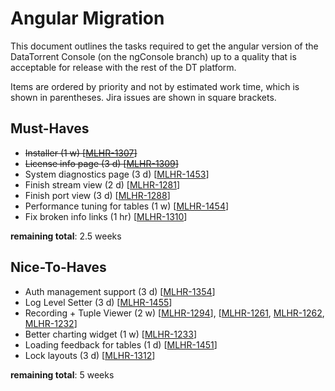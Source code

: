 Angular Migration
=================

This document outlines the tasks required to get the angular version of the DataTorrent Console (on the ngConsole branch) up to a quality that is acceptable for release with the rest of the DT platform.

Items are ordered by priority and not by estimated work time, which is shown in parentheses.
Jira issues are shown in square brackets.

Must-Haves
----------
- ~~Installer (1 w) [[MLHR-1307](https://malhar.atlassian.net/browse/MLHR-1307)]~~
- ~~License info page (3 d) [[MLHR-1309](https://malhar.atlassian.net/browse/MLHR-1309)]~~
- System diagnostics page (3 d) [[MLHR-1453](https://malhar.atlassian.net/browse/MLHR-1453)]
- Finish stream view (2 d) [[MLHR-1281](https://malhar.atlassian.net/browse/MLHR-1281)]
- Finish port view (3 d) [[MLHR-1288](https://malhar.atlassian.net/browse/MLHR-1288)]
- Performance tuning for tables (1 w) [[MLHR-1454](https://malhar.atlassian.net/browse/MLHR-1454)]
- Fix broken info links (1 hr) [[MLHR-1310](https://malhar.atlassian.net/browse/MLHR-1310)]

**remaining total**: 2.5 weeks

Nice-To-Haves
-------------
- Auth management support (3 d) [[MLHR-1354](https://malhar.atlassian.net/browse/MLHR-1354)]
- Log Level Setter (3 d) [[MLHR-1455](https://malhar.atlassian.net/browse/MLHR-1455)]
- Recording + Tuple Viewer (2 w) [[MLHR-1294](https://malhar.atlassian.net/browse/MLHR-1294)], [[MLHR-1261](https://malhar.atlassian.net/browse/MLHR-1261), [MLHR-1262](https://malhar.atlassian.net/browse/MLHR-1262), [MLHR-1232](https://malhar.atlassian.net/browse/MLHR-1232)]
- Better charting widget (1 w) [[MLHR-1233](https://malhar.atlassian.net/browse/MLHR-1233)]
- Loading feedback for tables (1 d) [[MLHR-1451](https://malhar.atlassian.net/browse/MLHR-1451)]
- Lock layouts (3 d) [[MLHR-1312](https://malhar.atlassian.net/browse/MLHR-1312)]

**remaining total**: 5 weeks
